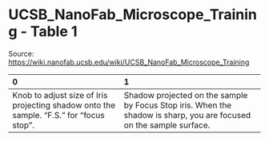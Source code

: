 # UCSB_NanoFab_Microscope_Training - Table 1

Source: https://wiki.nanofab.ucsb.edu/wiki/UCSB_NanoFab_Microscope_Training

| 0                                                                                       | 1                                                                                                                   |
|:----------------------------------------------------------------------------------------|:--------------------------------------------------------------------------------------------------------------------|
| Knob to adjust size of Iris projecting shadow onto the sample. “F.S.” for “focus stop”. | Shadow projected on the sample by Focus Stop iris. When the shadow is sharp, you are focused on the sample surface. |